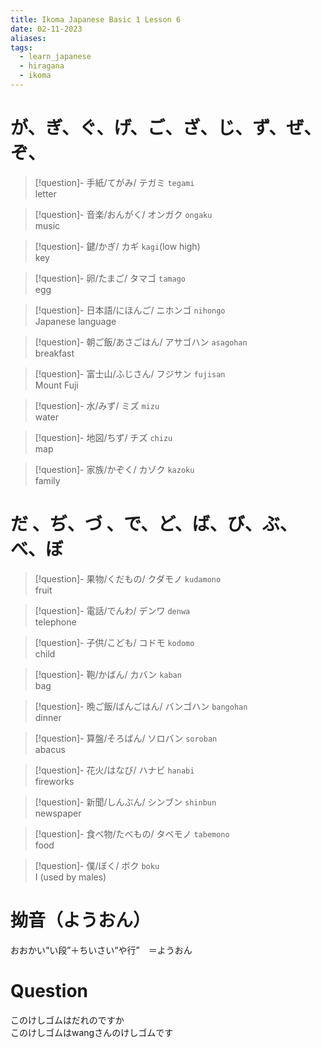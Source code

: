 ```yaml
---
title: Ikoma Japanese Basic 1 Lesson 6
date: 02-11-2023
aliases: 
tags:
  - learn_japanese
  - hiragana
  - ikoma
---
```


# が、ぎ、ぐ、げ、ご、ざ、じ、ず、ぜ、ぞ、
> [!question]- 手紙/てがみ/ テガミ 
> `tegami`  
> letter

> [!question]- 音楽/おんがく/ オンガク 
> `ongaku`  
> music

> [!question]- 鍵/かぎ/ カギ 
> `kagi`(low high)\
> key

> [!question]- 卵/たまご/ タマゴ 
> `tamago`  
> egg

> [!question]- 日本語/にほんご/ ニホンゴ 
> `nihongo`  
> Japanese language

> [!question]- 朝ご飯/あさごはん/ アサゴハン 
> `asagohan`  
> breakfast

> [!question]- 富士山/ふじさん/ フジサン 
> `fujisan`  
> Mount Fuji

> [!question]- 水/みず/ ミズ 
> `mizu`  
> water

> [!question]- 地図/ちず/ チズ 
> `chizu`  
> map

> [!question]- 家族/かぞく/ カゾク 
> `kazoku`  
> family

# だ 、ぢ、づ 、で、ど、ば、び、ぶ、べ、ぼ



> [!question]- 果物/くだもの/ クダモノ 
> `kudamono`  
> fruit

> [!question]- 電話/でんわ/ デンワ 
> `denwa`  
> telephone

> [!question]- 子供/こども/ コドモ 
> `kodomo`  
> child

> [!question]- 鞄/かばん/ カバン 
> `kaban`  
> bag

> [!question]- 晩ご飯/ばんごはん/ バンゴハン 
> `bangohan`  
> dinner

> [!question]- 算盤/そろばん/ ソロバン 
> `soroban`  
> abacus

> [!question]- 花火/はなび/ ハナビ 
> `hanabi`  
> fireworks

> [!question]- 新聞/しんぶん/ シンブン 
> `shinbun`  
> newspaper

> [!question]- 食べ物/たべもの/ タベモノ 
> `tabemono`  
> food

> [!question]- 僕/ぼく/ ボク 
> `boku`  
> I (used by males)

# 拗音（ようおん）

おおかい“い段”＋ちいさい“や行”　＝ようおん
# Question
このけしゴムはだれのですか\
このけしゴムはwangさんのけしゴムです

